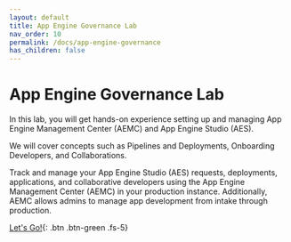```yaml
---
layout: default
title: App Engine Governance Lab
nav_order: 10
permalink: /docs/app-engine-governance
has_children: false
---
```


# App Engine Governance Lab

In this lab, you will get hands-on experience setting up and managing App Engine Management Center (AEMC) and App Engine Studio (AES).

We will cover concepts such as Pipelines and Deployments, Onboarding Developers, and Collaborations.

Track and manage your App Engine Studio (AES) requests, deployments, applications, and collaborative developers using the App Engine Management Center (AEMC) in your production instance. Additionally, AEMC allows admins to manage app development from intake through production.

[Let's Go!][GuideLink]{: .btn .btn-green .fs-5}

[GuideLink]: https://creatorworkflowsnow.github.io/lab-aemc/
